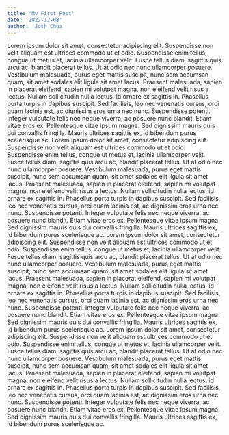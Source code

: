 ```yaml
---
title: 'My First Post'
date: '2022-12-08'
author: 'Josh Chua'
---
```


Lorem ipsum dolor sit amet, consectetur adipiscing elit. Suspendisse non velit aliquam est ultrices commodo ut et odio. Suspendisse enim tellus, congue ut metus et, lacinia ullamcorper velit. Fusce tellus diam, sagittis quis arcu ac, blandit placerat tellus. Ut at odio nec nunc ullamcorper posuere. Vestibulum malesuada, purus eget mattis suscipit, nunc sem accumsan quam, sit amet sodales elit ligula sit amet lacus. Praesent malesuada, sapien in placerat eleifend, sapien mi volutpat magna, non eleifend velit risus a lectus. Nullam sollicitudin nulla lectus, id ornare ex sagittis in. Phasellus porta turpis in dapibus suscipit. Sed facilisis, leo nec venenatis cursus, orci quam lacinia est, ac dignissim eros urna nec nunc. Suspendisse potenti. Integer vulputate felis nec neque viverra, ac posuere nunc blandit. Etiam vitae eros ex. Pellentesque vitae ipsum magna. Sed dignissim mauris quis dui convallis fringilla. Mauris ultrices sagittis ex, id bibendum purus scelerisque ac. Lorem ipsum dolor sit amet, consectetur adipiscing elit. Suspendisse non velit aliquam est ultrices commodo ut et odio. Suspendisse enim tellus, congue ut metus et, lacinia ullamcorper velit. Fusce tellus diam, sagittis quis arcu ac, blandit placerat tellus. Ut at odio nec nunc ullamcorper posuere. Vestibulum malesuada, purus eget mattis suscipit, nunc sem accumsan quam, sit amet sodales elit ligula sit amet lacus. Praesent malesuada, sapien in placerat eleifend, sapien mi volutpat magna, non eleifend velit risus a lectus. Nullam sollicitudin nulla lectus, id ornare ex sagittis in. Phasellus porta turpis in dapibus suscipit. Sed facilisis, leo nec venenatis cursus, orci quam lacinia est, ac dignissim eros urna nec nunc. Suspendisse potenti. Integer vulputate felis nec neque viverra, ac posuere nunc blandit. Etiam vitae eros ex. Pellentesque vitae ipsum magna. Sed dignissim mauris quis dui convallis fringilla. Mauris ultrices sagittis ex, id bibendum purus scelerisque ac. Lorem ipsum dolor sit amet, consectetur adipiscing elit. Suspendisse non velit aliquam est ultrices commodo ut et odio. Suspendisse enim tellus, congue ut metus et, lacinia ullamcorper velit. Fusce tellus diam, sagittis quis arcu ac, blandit placerat tellus. Ut at odio nec nunc ullamcorper posuere. Vestibulum malesuada, purus eget mattis suscipit, nunc sem accumsan quam, sit amet sodales elit ligula sit amet lacus. Praesent malesuada, sapien in placerat eleifend, sapien mi volutpat magna, non eleifend velit risus a lectus. Nullam sollicitudin nulla lectus, id ornare ex sagittis in. Phasellus porta turpis in dapibus suscipit. Sed facilisis, leo nec venenatis cursus, orci quam lacinia est, ac dignissim eros urna nec nunc. Suspendisse potenti. Integer vulputate felis nec neque viverra, ac posuere nunc blandit. Etiam vitae eros ex. Pellentesque vitae ipsum magna. Sed dignissim mauris quis dui convallis fringilla. Mauris ultrices sagittis ex, id bibendum purus scelerisque ac. Lorem ipsum dolor sit amet, consectetur adipiscing elit. Suspendisse non velit aliquam est ultrices commodo ut et odio. Suspendisse enim tellus, congue ut metus et, lacinia ullamcorper velit. Fusce tellus diam, sagittis quis arcu ac, blandit placerat tellus. Ut at odio nec nunc ullamcorper posuere. Vestibulum malesuada, purus eget mattis suscipit, nunc sem accumsan quam, sit amet sodales elit ligula sit amet lacus. Praesent malesuada, sapien in placerat eleifend, sapien mi volutpat magna, non eleifend velit risus a lectus. Nullam sollicitudin nulla lectus, id ornare ex sagittis in. Phasellus porta turpis in dapibus suscipit. Sed facilisis, leo nec venenatis cursus, orci quam lacinia est, ac dignissim eros urna nec nunc. Suspendisse potenti. Integer vulputate felis nec neque viverra, ac posuere nunc blandit. Etiam vitae eros ex. Pellentesque vitae ipsum magna. Sed dignissim mauris quis dui convallis fringilla. Mauris ultrices sagittis ex, id bibendum purus scelerisque ac.